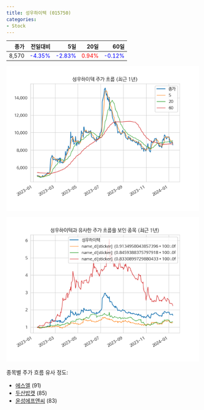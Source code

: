 ```yaml
---
title: 성우하이텍 (015750)
categories:
- Stock
---
```


|종가|전일대비|5일|20일|60일|
|---:|-------:|--:|---:|---:|
|8,570|<span style="color: blue">-4.35%</span>|<span style="color: blue">-2.83%</span>|<span style="color: red">0.94%</span>|<span style="color: blue">-0.12%</span>|


<!-- more -->

![015750](/assets/images/stock/015750.png)

![015750](/assets/images/stock/015750_sim.png)

종목별 주가 흐름 유사 정도:
- [에스엘](/stock/005850/) (91)
- [두산밥캣](/stock/241560/) (85)
- [윤성에프앤씨](/stock/372170/) (83)